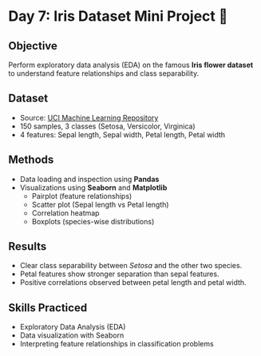 # Day 7: Iris Dataset Mini Project 🌸

## Objective
Perform exploratory data analysis (EDA) on the famous **Iris flower dataset** to understand feature relationships and class separability.

## Dataset
- Source: [UCI Machine Learning Repository](https://archive.ics.uci.edu/ml/datasets/iris)  
- 150 samples, 3 classes (Setosa, Versicolor, Virginica)  
- 4 features: Sepal length, Sepal width, Petal length, Petal width  

## Methods
- Data loading and inspection using **Pandas**
- Visualizations using **Seaborn** and **Matplotlib**
  - Pairplot (feature relationships)
  - Scatter plot (Sepal length vs Petal length)
  - Correlation heatmap
  - Boxplots (species-wise distributions)

## Results
- Clear class separability between *Setosa* and the other two species.
- Petal features show stronger separation than sepal features.
- Positive correlations observed between petal length and petal width.

## Skills Practiced
- Exploratory Data Analysis (EDA)  
- Data visualization with Seaborn  
- Interpreting feature relationships in classification problems

